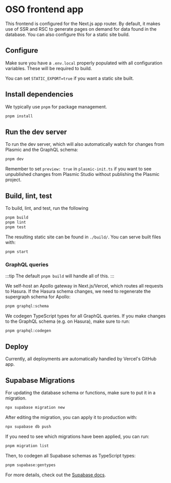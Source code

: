 # OSO frontend app

This frontend is configured for the Next.js app router.
By default, it makes use of SSR and RSC to generate pages on demand for data found in the database.
You can also configure this for a static site build.

## Configure

Make sure you have a `.env.local` properly populated with all configuration variables.
These will be required to build.

You can set `STATIC_EXPORT=true` if you want a static site built.

## Install dependencies

We typically use `pnpm` for package management.

```bash
pnpm install
```

## Run the dev server

To run the dev server, which will also automatically watch for changes from Plasmic and the GraphQL schema:

```bash
pnpm dev
```

Remember to set `preview: true` in `plasmic-init.ts` if you want to see unpublished changes from Plasmic Studio without publishing the Plasmic project.

## Build, lint, test

To build, lint, and test, run the following

```bash
pnpm build
pnpm lint
pnpm test
```

The resulting static site can be found in `./build/`.
You can serve built files with:

```bash
pnpm start
```

### GraphQL queries

:::tip
The default `pnpm build` will handle all of this.
:::

We self-host an Apollo gateway in Next.js/Vercel, which routes all requests to Hasura.
If the Hasura schema changes, we need to regenerate the supergraph schema for Apollo:

```bash
pnpm graphql:schema
```

We codegen TypeScript types for all GraphQL queries.
If you make changes to the GraphQL schema (e.g. on Hasura), make sure to run:

```bash
pnpm graphql:codegen
```

## Deploy

Currently, all deployments are automatically handled by Vercel's GitHub app.

## Supabase Migrations

For updating the database schema or functions, make sure to put it in a migration.

```bash
npx supabase migration new
```

After editing the migration, you can apply it to production with:

```bash
npx supabase db push
```

If you need to see which migrations have been applied, you can run:

```bash
pnpm migration list
```

Then, to codegen all Supabase schemas as TypeScript types:

```bash
pnpm supabase:gentypes
```

For more details, check out the
[Supabase docs](https://supabase.com/docs/reference/cli/supabase-migration).
